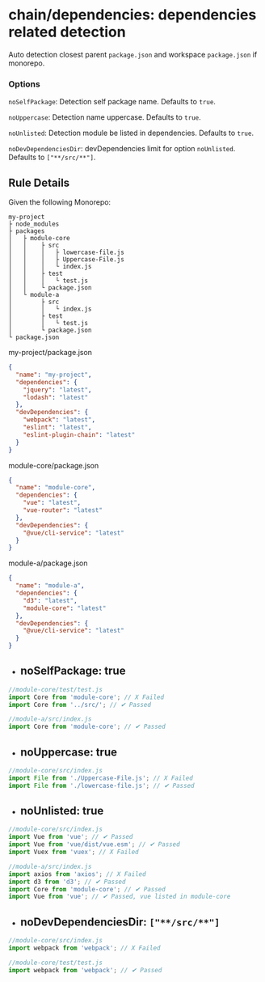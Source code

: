 # chain/dependencies: dependencies related detection

Auto detection closest parent `package.json` and workspace `package.json` if monorepo.

### Options

`noSelfPackage`: Detection self package name. Defaults to `true`.

`noUppercase`: Detection name uppercase. Defaults to `true`.

`noUnlisted`: Detection module be listed in dependencies. Defaults to `true`.

`noDevDependenciesDir`: devDependencies limit for option `noUnlisted`. Defaults to `["**/src/**"]`.

## Rule Details

Given the following Monorepo:

```
my-project
├ node_modules
├ packages
│   ├ module-core
│   │    ├ src
│   │    │   ├ lowercase-file.js
│   │    │   ├ Uppercase-File.js
│   │    │   └ index.js
│   │    ├ test
│   │    │   └ test.js
│   │    └ package.json
│   └ module-a
│        ├ src
│        │   └ index.js
│        ├ test
│        │   └ test.js
│        └ package.json
└ package.json
```

my-project/package.json
```json
{
  "name": "my-project",
  "dependencies": {
    "jquery": "latest",
    "lodash": "latest"
  },
  "devDependencies": {
    "webpack": "latest",
    "eslint": "latest",
    "eslint-plugin-chain": "latest"
  }
}
```
module-core/package.json
```json
{
  "name": "module-core",
  "dependencies": {
    "vue": "latest",
    "vue-router": "latest"
  },
  "devDependencies": {
    "@vue/cli-service": "latest"
  }
}
```
module-a/package.json
```json
{
  "name": "module-a",
  "dependencies": {
    "d3": "latest",
    "module-core": "latest"
  },
  "devDependencies": {
    "@vue/cli-service": "latest"
  }
}
```

- ## noSelfPackage: true
```js
//module-core/test/test.js
import Core from 'module-core'; // X Failed
import Core from '../src/'; // ✔ Passed

//module-a/src/index.js
import Core from 'module-core'; // ✔ Passed
```

- ## noUppercase: true
```js
//module-core/src/index.js
import File from './Uppercase-File.js'; // X Failed
import File from './lowercase-file.js'; // ✔ Passed
```

- ## noUnlisted: true
```js
//module-core/src/index.js
import Vue from 'vue'; // ✔ Passed
import Vue from 'vue/dist/vue.esm'; // ✔ Passed
import Vuex from 'vuex'; // X Failed

//module-a/src/index.js
import axios from 'axios'; // X Failed
import d3 from 'd3'; // ✔ Passed
import Core from 'module-core'; // ✔ Passed
import Vue from 'vue'; // ✔ Passed, vue listed in module-core
```

- ## noDevDependenciesDir: `["**/src/**"]`
```js
//module-core/src/index.js
import webpack from 'webpack'; // X Failed

//module-core/test/test.js
import webpack from 'webpack'; // ✔ Passed
```